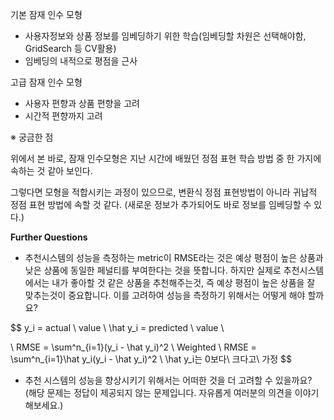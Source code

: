 

기본 잠재 인수 모형

- 사용자정보와 상품 정보를 임베딩하기 위한 학습(임베딩할 차원은 선택해야함, GridSearch 등 CV활용)
- 임베딩의 내적으로 평점을 근사



고급 잠재 인수 모형

- 사용자 편향과 상품 편향을 고려
- 시간적 편향까지 고려



※ 궁금한 점

위에서 본 바로, 잠재 인수모형은 지난 시간에 배웠던 정점 표현 학습 방법 중 한 가지에 속하는 것 같아 보인다.

그렇다면 모형을 적합시키는 과정이 있으므로, 변환식 정점 표현방법이 아니라 귀납적 정점 표현 방법에 속할 것 같다. (새로운 정보가 추가되어도 바로 정보를 임베딩할 수 있다.)





**Further Questions**

- 추천시스템의 성능을 측정하는 metric이 RMSE라는 것은 예상 평점이 높은 상품과 낮은 상품에 동일한 페널티를 부여한다는 것을 뜻합니다. 하지만 실제로 추천시스템에서는 내가 좋아할 것 같은 상품을 추천해주는것, 즉 예상 평점이 높은 상품을 잘 맞추는것이 중요합니다. 이를 고려하여 성능을 측정하기 위해서는 어떻게 해야 할까요?


$$
y_i = actual \ value
\\
\hat y_i = predicted \ value
\\

\\
RMSE = \sum^n_{i=1}(y_i - \hat y_i)^2
\\
Weighted \ RMSE = \sum^n_{i=1}\hat y_i(y_i - \hat y_i)^2
\\
\hat y_i는 0보다\ 크다고\ 가정
$$




- 추천 시스템의 성능을 향상시키기 위해서는 어떠한 것을 더 고려할 수 있을까요? (해당 문제는 정답이 제공되지 않는 문제입니다. 자유롭게 여러분의 의견을 이야기해보세요.)


